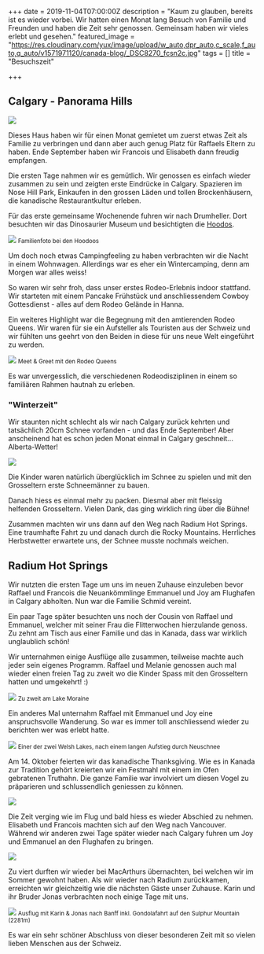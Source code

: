 +++
date = 2019-11-04T07:00:00Z
description = "Kaum zu glauben, bereits ist es wieder vorbei. Wir hatten einen Monat lang Besuch von Familie und Freunden und haben die Zeit sehr genossen. Gemeinsam haben wir vieles erlebt und gesehen."
featured_image = "https://res.cloudinary.com/yux/image/upload/w_auto,dpr_auto,c_scale,f_auto,q_auto/v1571971120/canada-blog/_DSC8270_fcsn2c.jpg"
tags = []
title = "Besuchszeit"

+++
## Calgary - Panorama Hills

![](https://res.cloudinary.com/yux/image/upload/w_auto,dpr_auto,c_scale,f_auto,q_auto/v1571971244/canada-blog/fullsizeoutput_26fa_t5vqhe.jpg)

Dieses Haus haben wir für einen Monat gemietet um zuerst etwas Zeit als Familie zu verbringen und dann aber auch genug Platz für Raffaels Eltern zu haben. Ende September haben wir Francois und Elisabeth dann freudig empfangen.

Die ersten Tage nahmen wir es gemütlich. Wir genossen es einfach wieder zusammen zu sein und zeigten erste Eindrücke in Calgary. Spazieren im Nose Hill Park, Einkaufen in den grossen Läden und tollen Brockenhäusern, die kanadische Restaurantkultur erleben.

Für das erste gemeinsame Wochenende fuhren wir nach Drumheller. Dort besuchten wir das Dinosaurier Museum und besichtigten die [Hoodos](https://de.wikipedia.org/wiki/Hoodoo_(Geologie)).

![](https://res.cloudinary.com/yux/image/upload/w_auto,dpr_auto,c_scale,f_auto,q_auto/v1571971482/canada-blog/IMG_2065_emmjht.jpg)
<small>Familienfoto bei den Hoodoos</small>

Um doch noch etwas Campingfeeling zu haben verbrachten wir die Nacht in einem Wohnwagen. Allerdings war es eher ein Wintercamping, denn am Morgen war alles weiss!

So waren wir sehr froh, dass unser erstes Rodeo-Erlebnis indoor stattfand. Wir starteten mit einem Pancake Frühstück und anschliessendem Cowboy Gottesdienst - alles auf dem Rodeo Gelände in Hanna.

Ein weiteres Highlight war die Begegnung mit den amtierenden Rodeo Queens. Wir waren für sie ein Aufsteller als Touristen aus der Schweiz und wir fühlten uns geehrt von den Beiden in diese für uns neue Welt eingeführt zu werden.

![](https://res.cloudinary.com/yux/image/upload/w_auto,dpr_auto,c_scale,f_auto,q_auto/v1571971816/canada-blog/IMG_0869_xpvhx7.jpg)
<small>Meet & Greet mit den Rodeo Queens</small>

Es war unvergesslich, die verschiedenen Rodeodisziplinen in einem so familiären Rahmen hautnah zu erleben.

### "Winterzeit"

Wir staunten nicht schlecht als wir nach Calgary zurück kehrten und tatsächlich 20cm Schnee vorfanden - und das Ende September! Aber anscheinend hat es schon jeden Monat einmal in Calgary geschneit... Alberta-Wetter!

![](https://res.cloudinary.com/yux/image/upload/w_auto,dpr_auto,c_scale,f_auto,q_auto/v1571972080/canada-blog/IMG_0871_hrvs7i.jpg)

Die Kinder waren natürlich überglücklich im Schnee zu spielen und mit den Grosseltern erste Schneemänner zu bauen.

Danach hiess es einmal mehr zu packen. Diesmal aber mit fleissig helfenden Grosseltern. Vielen Dank, das ging wirklich ring über die Bühne!

Zusammen machten wir uns dann auf den Weg nach Radium Hot Springs. Eine traumhafte Fahrt zu und danach durch die Rocky Mountains. Herrliches Herbstwetter erwartete uns, der Schnee musste nochmals weichen.

## Radium Hot Springs

Wir nutzten die ersten Tage um uns im neuen Zuhause einzuleben bevor Raffael und Francois die Neuankömmlinge Emmanuel und Joy am Flughafen in Calgary abholten. Nun war die Familie Schmid vereint.

Ein paar Tage später besuchten uns noch der Cousin von Raffael und Emmanuel, welcher mit seiner Frau die Flitterwochen hierzulande genoss. Zu zehnt am Tisch aus einer Familie und das in Kanada, dass war wirklich unglaublich schön!

Wir unternahmen einige Ausflüge alle zusammen, teilweise machte auch jeder sein eigenes Programm. Raffael und Melanie genossen auch mal wieder einen freien Tag zu zweit wo die Kinder Spass mit den Grosseltern hatten und umgekehrt! :)

![](https://res.cloudinary.com/yux/image/upload/w_auto,dpr_auto,c_scale,f_auto,q_auto/v1572925304/canada-blog/1_1_igmj6l.jpg)
<small>Zu zweit am Lake Moraine</small>

Ein anderes Mal unternahm Raffael mit Emmanuel und Joy eine anspruchsvolle Wanderung. So war es immer toll anschliessend wieder zu berichten wer was erlebt hatte.

![](https://res.cloudinary.com/yux/image/upload/w_auto,dpr_auto,c_scale,f_auto,q_auto/v1572925437/canada-blog/1_dff4el.jpg)
<small>Einer der zwei Welsh Lakes, nach einem langen Aufstieg durch Neuschnee</small>

Am 14. Oktober feierten wir das kanadische Thanksgiving. Wie es in Kanada zur Tradition gehört kreierten wir ein Festmahl mit einem im Ofen gebratenen Truthahn. Die ganze Familie war involviert um diesen Vogel zu präparieren und schlussendlich geniessen zu können.

![](https://res.cloudinary.com/yux/image/upload/w_auto,dpr_auto,c_scale,f_auto,q_auto/v1571973523/canada-blog/a1ed26d0-86f5-4d3b-a672-7d68edd0e934_svqtq3.jpg)

Die Zeit verging wie im Flug und bald hiess es wieder Abschied zu nehmen. Elisabeth und Francois machten sich auf den Weg nach Vancouver. Während wir anderen zwei Tage später wieder nach Calgary fuhren um Joy und Emmanuel an den Flughafen zu bringen.

![](https://res.cloudinary.com/yux/image/upload/w_auto,dpr_auto,c_scale,f_auto,q_auto/v1571973426/canada-blog/_DSC8693_zzlxtq.jpg)

Zu viert durften wir wieder bei MacArthurs übernachten, bei welchen wir im Sommer gewohnt haben. Als wir wieder nach Radium zurückkamen, erreichten wir gleichzeitig wie die nächsten Gäste unser Zuhause. Karin und ihr Bruder Jonas verbrachten noch einige Tage mit uns.

![](https://res.cloudinary.com/yux/image/upload/w_auto,dpr_auto,c_scale,f_auto,q_auto/v1572923906/canada-blog/IMG_0314_ivhj5z.jpg)
<small>Ausflug mit Karin & Jonas nach Banff inkl. Gondolafahrt auf den Sulphur Mountain (2281m)</small>

Es war ein sehr schöner Abschluss von dieser besonderen Zeit mit so vielen lieben Menschen aus der Schweiz.